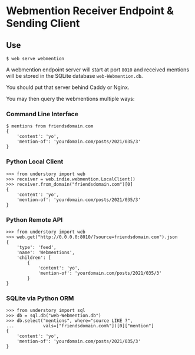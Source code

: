 # Webmention Receiver Endpoint & Sending Client

## Use

    $ web serve webmention

A webmention endpoint server will start at port `8010` and received mentions
will be stored in the SQLite database `web-Webmention.db`.

You should put that server behind Caddy or Nginx.

You may then query the webmentions multiple ways:

### Command Line Interface

    $ mentions from friendsdomain.com
    {
        'content': 'yo',
        'mention-of': 'yourdomain.com/posts/2021/035/3'
    }

### Python Local Client

    >>> from understory import web
    >>> receiver = web.indie.webmention.LocalClient()
    >>> receiver.from_domain("friendsdomain.com")[0]
    {
        'content': 'yo',
        'mention-of': 'yourdomain.com/posts/2021/035/3'
    }

### Python Remote API

    >>> from understory import web
    >>> web.get("http://0.0.0.0:8010/?source=friendsdomain.com").json
    {
        'type': 'feed',
        'name': 'Webmentions',
        'children': [
            {
                'content': 'yo',
                'mention-of': 'yourdomain.com/posts/2021/035/3'
            }
    }

### SQLite via Python ORM

    >>> from understory import sql
    >>> db = sql.db("web-Webmention.db")
    >>> db.select("mentions", where="source LIKE ?",
    ...           vals=["friendsdomain.com%"])[0]["mention"]
    {
        'content': 'yo',
        'mention-of': 'yourdomain.com/posts/2021/035/3'
    }
